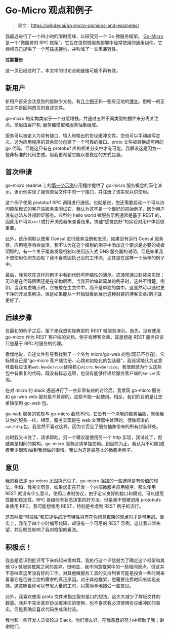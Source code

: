 # Go-Micro 观点和例子

> 原文：<https://winder.ai/go-micro-opinions-and-examples/>

我最近进行了一个四小时的限时高峰，以研究另一个 Go 微服务框架。 [Go-Micro](https://github.com/micro/micro) 是一个“微服务的 RPC 框架”。它旨在提供微服务部署中经常使用的通用组件。它标榜自己提供了一个[可插拔架构](https://github.com/micro/go-micro/tree/32f9546ed5ae9f7d654b8f2dde8251f58b6d917f#go-micro----)，并吹嘘了一长串[兼容性](https://github.com/micro/go-micro/tree/32f9546ed5ae9f7d654b8f2dde8251f58b6d917f#how-does-it-work)。

**过期警告**

这一页已经过时了。本文中的讨论点和链接可能不再有效。

## 新用户

新用户首先会注意到的是缺少文档。有[几个例子](https://github.com/micro/go-micro/tree/32f9546ed5ae9f7d654b8f2dde8251f58b6d917f/examples)和一些有见地的[博文](https://blog.micro.mu/)。但唯一的正式文件是回购首页的自述文件。

go-micro 的架构类似于一个分层堆栈，并通过五种不同类型的插件来分离关注点。顶层由客户机-服务器模型和服务抽象组成。

服务可以被定义为具有接口、输入和输出的协议缓冲文件。您也可以手动编写定义。这为应用程序的其余部分创建了一个可靠的接口。proto 文件被转换成可用的 go 代码，但是这只有在 protobuf 库的相关分支中才有可能。我假设这是因为一些非标准的代码生成。但我更希望它能以更稳定的方式包装。

## 首次申请

go-micro readme 上的[第一个示例](https://github.com/micro/go-micro/tree/32f9546ed5ae9f7d654b8f2dde8251f58b6d917f#define-the-service)应用程序提供了 go-micro 服务概念的简化演示。该示例实现了服务原型文件中的一个接口，并注册了该实现以供使用。

这个例子使用 protobuf RPC 调用进行通信。也就是说，您还需要启动一个可以访问原型模式的客户端服务来测试它。我认为这不是一个很好的初始例子，因为用户没有办法从外部验证服务。典型的 hello world 微服务示例通常是基于 REST 的，因此用户可以`curl`或打开浏览器来查看结果。快速“感觉良好”的实验对用户体验很重要。

此外，该示例默认使用 Consul 进行服务注册和发现。如果没有运行 Consul 服务器，应用程序将会崩溃。我不认为在这个级别的例子中添加这个要求是必要的或者明智的。有一个关于覆盖发现机制以使用嵌入式 DNS 服务器的说明，但是如果我不想使用任何东西呢？我不喜欢固执己见的工作流，尤其是在这样一个简单的例子中。

最后，我喜欢在这样的例子中看到代码可伸缩性的演示。这通常通过封装来实现；无论是在代码层面还是在架构层面。当我开始编辑简单的例子时，这并不清楚。例如，当我考虑端点时，它被放在主文件中，而不是单独的类中。这显然可以通过更干净的开发来解决，但是如果能从一开始就看到展示这种封装的博客文章/例子就更好了。

## 后续步骤

在最初的例子之后，接下来我想实现典型的 REST 微服务演示。首先，没有使用 go-micro 作为 REST 客户端的文档、例子或博客文章。其思想是 REST 服务应该只是基于 RPC 的服务的代理。

傲慢地说，自述文件引导我找到了一个名为 micro/go-web 的包(现已不存在)。它标榜自己是“go-micro 客户端注册、心跳和初始化的包装器”，我错误地认为这意味着我应该用`web.NewService`替换核心`micro.NewService`。我很困惑为什么这些包中有重复的代码，既没有标志选项，也没有能够传递给服务客户端的`Server`实现。

在对 micro 的 slack 通道进行了一些非常有益的讨论后，我发现 go-micro 服务和 go-web web 服务是不兼容的。这些不能一起使用。相反，我们的目的是让您单独使用 go-web 包。

go-web 服务的实现与 go-micro 截然不同。它没有一个清晰的服务抽象，就像我认为的服务一样。相反，服务实现是在 web 处理器中处理的。很像标准的`net/http`包。我显然不喜欢这样，因为它否定了服务抽象带来的所有封装好处。

此时我又卡住了，请求帮助。另一个建议是使用另一个 http 实现，我试过了，但结果是相同的架构。go-micro 服务必须单独使用。到目前为止，我认为不可能(或者至少很难)做到我想做的事情。我认为这是最基本的微服务例子。

## 意见

我的看法是 go-micro 太固执己见了。go-micro 强加的一些选择是有价值的想法。例如，我完全同意，如果您正在开发一个内部微服务应用程序，那么使用 REST 就没有什么意义。使用二进制协议，由于定义良好的接口和模式，可以提高性能和稳定性。RPC 是编码有状态决策的好方法。但是我不想被迫用 protobufs 来使用 RPC。我可能想使用 REST，特别是考虑到 REST 例子的流行。

这意味着“可插性”和它提供的所有特性只有在你同意框架的观点时才是可用的。事实上，我花了四个小时编写代码，却没有一个可用的 REST 示例，这让我非常失望，并且明显影响了我对框架的看法。

## 积极点！

我总是意识到批评写下来听起来很刺耳。我执行这个评估是为了确定这个框架和其他 Go 微服务框架之间的差异。很明显，我不同意框架中的一些相同观点，但这并不意味着这里没有好的工作。对其他微服务工具的支持列表可能是投资一些时间来看看它是否符合您的需求的真正原因。对于其他框架，您需要花费时间来实现支持。这意味着你可以节省大量的工时，只需简单地接受一些意见。

此外，我喜欢使用 proto 文件来指定服务接口的想法。这大大减少了样板文件的数量。我并不完全喜欢协议缓冲区的使用，也不喜欢我必须使用协议缓冲区的事实，但是我确实喜欢代码生成和封装。

我也和一些开发人员谈论过 Slack。他们很友好，在我愚蠢的努力中帮助了我；谢谢他们。